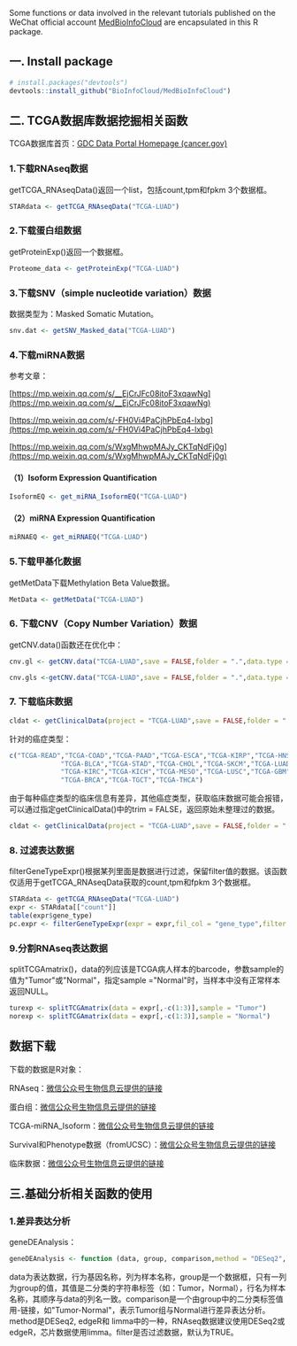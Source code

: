Some functions or data involved in the relevant tutorials published on the WeChat official account [MedBioInfoCloud](https://github.com/BioInfoCloud/MedBioInfoCloud) are encapsulated in this R package.

## 一. Install package

```R
# install.packages("devtools")
devtools::install_github("BioInfoCloud/MedBioInfoCloud")
```

## 二. TCGA数据库数据挖掘相关函数

TCGA数据库首页：[GDC Data Portal Homepage (cancer.gov)](https://portal.gdc.cancer.gov/)

### 1.下载RNAseq数据

getTCGA_RNAseqData()返回一个list，包括count,tpm和fpkm 3个数据框。

```R
STARdata <- getTCGA_RNAseqData("TCGA-LUAD")
```

### 2.下载蛋白组数据

getProteinExp()返回一个数据框。

```R
Proteome_data <- getProteinExp("TCGA-LUAD")
```

### 3.下载SNV（simple nucleotide variation）数据

数据类型为：Masked Somatic Mutation。

```R
snv.dat <- getSNV_Masked_data("TCGA-LUAD")
```

### 4.下载miRNA数据

参考文章：

[https://mp.weixin.qq.com/s/__EjCrJFc08itoF3xqawNg](https://mp.weixin.qq.com/s/__EjCrJFc08itoF3xqawNg)

[https://mp.weixin.qq.com/s/-FH0Vi4PaCjhPbEq4-lxbg](https://mp.weixin.qq.com/s/-FH0Vi4PaCjhPbEq4-lxbg)

[https://mp.weixin.qq.com/s/WxgMhwpMAJy_CKTqNdFj0g](https://mp.weixin.qq.com/s/WxgMhwpMAJy_CKTqNdFj0g)

#### （1）Isoform Expression Quantification

```R
IsoformEQ <- get_miRNA_IsoformEQ("TCGA-LUAD")
```

#### （2）miRNA Expression Quantification

```R
miRNAEQ <- get_miRNAEQ("TCGA-LUAD")
```

### 5.下载甲基化数据

getMetData下载Methylation Beta Value数据。

```R
MetData <- getMetData("TCGA-LUAD")
```

### 6. 下载CNV（Copy Number Variation）数据

getCNV.data()函数还在优化中：

```R
cnv.gl <- getCNV.data("TCGA-LUAD",save = FALSE,folder = ".",data.type = "Gene Level Copy Number")
```

```R
cnv.gls <-getCNV.data("TCGA-LUAD",save = FALSE,folder = ".",data.type = "Gene Level Copy Number Scores")
```

### 7. 下载临床数据

```R
cldat <- getClinicalData(project = "TCGA-LUAD",save = FALSE,folder = ".",trim = TRUE)
```

针对的癌症类型：

```R
c("TCGA-READ","TCGA-COAD","TCGA-PAAD","TCGA-ESCA","TCGA-KIRP","TCGA-HNSC",
             "TCGA-BLCA","TCGA-STAD","TCGA-CHOL","TCGA-SKCM","TCGA-LUAD","TCGA-LIHC",
             "TCGA-KIRC","TCGA-KICH","TCGA-MESO","TCGA-LUSC","TCGA-GBM","TCGA-UVM",
             "TCGA-BRCA","TCGA-TGCT","TCGA-THCA")
```

由于每种癌症类型的临床信息有差异，其他癌症类型，获取临床数据可能会报错，可以通过指定getClinicalData()中的trim = FALSE，返回原始未整理过的数据。

```R
cldat <- getClinicalData(project = "TCGA-LUAD",save = FALSE,folder = ".",trim = FALSE)
```

### 8. 过滤表达数据

filterGeneTypeExpr()根据某列里面是数据进行过滤，保留filter值的数据。该函数仅适用于getTCGA_RNAseqData获取的count,tpm和fpkm 3个数据框。

```R
STARdata <- getTCGA_RNAseqData("TCGA-LUAD")
expr <- STARdata[["count"]]
table(expr$gene_type)
pc.expr <- filterGeneTypeExpr(expr = expr,fil_col = "gene_type",filter = "protein_coding")
```

### 9.分割RNAseq表达数据

splitTCGAmatrix()，data的列应该是TCGA病人样本的barcode，参数sample的值为"Tumor"或"Normal"，指定sample ="Normal"时，当样本中没有正常样本返回NULL。

```R
turexp <- splitTCGAmatrix(data = expr[,-c(1:3)],sample = "Tumor")
norexp <- splitTCGAmatrix(data = expr[,-c(1:3)],sample = "Normal")
```



## 数据下载

下载的数据是R对象：

RNAseq：[微信公众号生物信息云提供的链接](https://pan.baidu.com/s/1VWz8bIlgKaUKR0ncughBhg?pwd=e6wz )

蛋白组：[微信公众号生物信息云提供的链接](https://pan.baidu.com/s/1CrO2jIrXh-R1L9hfuO-ESQ?pwd=ogqx) 

TCGA-miRNA_Isoform：[微信公众号生物信息云提供的链接](https://pan.baidu.com/s/1k8-ZTwbsjQRE49EgORWUxQ?pwd=mx43 )

Survival和Phenotype数据（fromUCSC）：[微信公众号生物信息云提供的链接](https://pan.baidu.com/s/1_VmOO_yyjiaEkLWlHxRYWg?pwd=04au)

临床数据：[微信公众号生物信息云提供的链接](https://pan.baidu.com/s/1KDO2gx-lnejeuInVZSEPFQ?pwd=0k83)


## 三.基础分析相关函数的使用

### 1.差异表达分析

geneDEAnalysis：

```R
geneDEAnalysis <- function (data, group, comparison,method = "DESeq2", filter = TRUE)
```

data为表达数据，行为基因名称，列为样本名称，group是一个数据框，只有一列为group的值，其值是二分类的字符串标签（如：Tumor，Normal），行名为样本名称，其顺序与data的列名一致。comparison是一个由group中的二分类标签值用-链接，如"Tumor-Normal"，表示Tumor组与Normal进行差异表达分析。method是DESeq2, edgeR和 limma中的一种，RNAseq数据建议使用DESeq2或edgeR，芯片数据使用limma。filter是否过滤数据，默认为TRUE。

